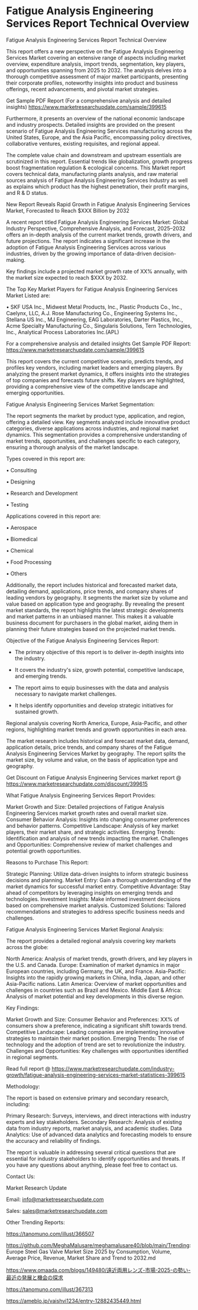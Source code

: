 # Fatigue Analysis Engineering Services Report Technical Overview

Fatigue Analysis Engineering Services Report Technical Overview

This report offers a new perspective on the Fatigue Analysis Engineering Services Market covering an extensive range of aspects including market overview, expenditure analysis, import trends, segmentation, key players, and opportunities spanning from 2025 to 2032. The analysis delves into a thorough competitive assessment of major market participants, presenting their corporate profiles, noteworthy insights into product and business offerings, recent advancements, and pivotal market strategies.

Get Sample PDF Report (For a comprehensive analysis and detailed insights) https://www.marketresearchupdate.com/sample/399615

Furthermore, it presents an overview of the national economic landscape and industry prospects. Detailed insights are provided on the present scenario of Fatigue Analysis Engineering Services manufacturing across the United States, Europe, and the Asia Pacific, encompassing policy directives, collaborative ventures, existing requisites, and regional appeal.

The complete value chain and downstream and upstream essentials are scrutinized in this report. Essential trends like globalization, growth progress boost fragmentation regulation & ecological concerns. This Market report covers technical data, manufacturing plants analysis, and raw material sources analysis of Fatigue Analysis Engineering Services Industry as well as explains which product has the highest penetration, their profit margins, and R & D status.

New Report Reveals Rapid Growth in Fatigue Analysis Engineering Services Market, Forecasted to Reach $XXX Billion by 2032

A recent report titled Fatigue Analysis Engineering Services Market: Global Industry Perspective, Comprehensive Analysis, and Forecast, 2025–2032 offers an in-depth analysis of the current market trends, growth drivers, and future projections. The report indicates a significant increase in the adoption of Fatigue Analysis Engineering Services across various industries, driven by the growing importance of data-driven decision-making.

Key findings include a projected market growth rate of XX% annually, with the market size expected to reach $XXX by 2032.

The Top Key Market Players for Fatigue Analysis Engineering Services Market Listed are:

• SKF USA Inc., Midwest Metal Products, Inc., Plastic Products Co., Inc., Caelynx, LLC, A.J. Rose Manufacturing Co., Engineering Systems Inc., Stellana US Inc., MJ Engineering, EAG Laboratories, Darter Plastics, Inc., Acme Specialty Manufacturing Co., Singularis Solutions, Tern Technologies, Inc., Analytical Process Laboratories Inc.(APL)

For a comprehensive analysis and detailed insights Get Sample PDF Report: https://www.marketresearchupdate.com/sample/399615

This report covers the current competitive scenario, predicts trends, and profiles key vendors, including market leaders and emerging players. By analyzing the present market dynamics, it offers insights into the strategies of top companies and forecasts future shifts. Key players are highlighted, providing a comprehensive view of the competitive landscape and emerging opportunities.

Fatigue Analysis Engineering Services Market Segmentation:

The report segments the market by product type, application, and region, offering a detailed view. Key segments analyzed include innovative product categories, diverse applications across industries, and regional market dynamics. This segmentation provides a comprehensive understanding of market trends, opportunities, and challenges specific to each category, ensuring a thorough analysis of the market landscape.

Types covered in this report are:

• Consulting

• Designing

• Research and Development

• Testing

Applications covered in this report are:

• Aerospace

• Biomedical

• Chemical

• Food Processing

• Others

Additionally, the report includes historical and forecasted market data, detailing demand, applications, price trends, and company shares of leading vendors by geography. It segments the market size by volume and value based on application type and geography. By revealing the present market standards, the report highlights the latest strategic developments and market patterns in an unbiased manner. This makes it a valuable business document for purchasers in the global market, aiding them in planning their future strategies based on the projected market trends.

Objective of the Fatigue Analysis Engineering Services Report:

- The primary objective of this report is to deliver in-depth insights into the industry.

- It covers the industry's size, growth potential, competitive landscape, and emerging trends.

- The report aims to equip businesses with the data and analysis necessary to navigate market challenges.

- It helps identify opportunities and develop strategic initiatives for sustained growth.

Regional analysis covering North America, Europe, Asia-Pacific, and other regions, highlighting market trends and growth opportunities in each area.

The market research includes historical and forecast market data, demand, application details, price trends, and company shares of the Fatigue Analysis Engineering Services Market by geography. The report splits the market size, by volume and value, on the basis of application type and geography.

Get Discount on Fatigue Analysis Engineering Services market report @ https://www.marketresearchupdate.com/discount/399615

What Fatigue Analysis Engineering Services Report Provides:

Market Growth and Size: Detailed projections of Fatigue Analysis Engineering Services market growth rates and overall market size.
Consumer Behavior Analysis: Insights into changing consumer preferences and behavior patterns.
Competitive Landscape: Analysis of key market players, their market share, and strategic activities.
Emerging Trends: Identification and analysis of new trends impacting the market.
Challenges and Opportunities: Comprehensive review of market challenges and potential growth opportunities.

Reasons to Purchase This Report:

Strategic Planning: Utilize data-driven insights to inform strategic business decisions and planning.
Market Entry: Gain a thorough understanding of the market dynamics for successful market entry.
Competitive Advantage: Stay ahead of competitors by leveraging insights on emerging trends and technologies.
Investment Insights: Make informed investment decisions based on comprehensive market analysis.
Customized Solutions: Tailored recommendations and strategies to address specific business needs and challenges.

Fatigue Analysis Engineering Services Market Regional Analysis:

The report provides a detailed regional analysis covering key markets across the globe:

North America: Analysis of market trends, growth drivers, and key players in the U.S. and Canada.
Europe: Examination of market dynamics in major European countries, including Germany, the UK, and France.
Asia-Pacific: Insights into the rapidly growing markets in China, India, Japan, and other Asia-Pacific nations.
Latin America: Overview of market opportunities and challenges in countries such as Brazil and Mexico.
Middle East & Africa: Analysis of market potential and key developments in this diverse region.

Key Findings:

Market Growth and Size:
Consumer Behavior and Preferences: XX% of consumers show a preference, indicating a significant shift towards trend.
Competitive Landscape: Leading companies are implementing innovative strategies to maintain their market position.
Emerging Trends: The rise of technology and the adoption of trend are set to revolutionize the industry.
Challenges and Opportunities: Key challenges with opportunities identified in regional segments.

Read full report @ https://www.marketresearchupdate.com/industry-growth/fatigue-analysis-engineering-services-market-statistices-399615

Methodology:

The report is based on extensive primary and secondary research, including:

Primary Research: Surveys, interviews, and direct interactions with industry experts and key stakeholders.
Secondary Research: Analysis of existing data from industry reports, market analysis, and academic studies.
Data Analytics: Use of advanced data analytics and forecasting models to ensure the accuracy and reliability of findings.

The report is valuable in addressing several critical questions that are essential for industry stakeholders to identify opportunities and threats. If you have any questions about anything, please feel free to contact us.

Contact Us:

Market Research Update

Email: info@marketresearchupdate.com

Sales: sales@marketresearchupdate.com

Other Trending Reports:

https://tanomuno.com/illust/366507

https://github.com/MeghaMalusare/meghamalusare40/blob/main/Trending: Europe Steel Gas Valve Market Size 2025 by Consumption, Volume, Average Price, Revenue, Market Share and Trend to 2032.md

https://www.omaada.com/blogs/149480/遠近両用レンズ-市場-2025-の勢い-最近の発展と機会の探求

https://tanomuno.com/illust/367313

https://ameblo.jp/vaishvi1234/entry-12882435449.html
